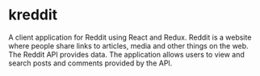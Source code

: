 # kreddit
A client application for Reddit using React and Redux. Reddit is a website where people share links to articles, media and other things on the web. The Reddit API provides data. The application allows users to view and search posts and comments provided by the API.

